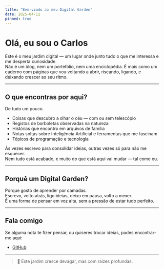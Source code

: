 ```yaml
---
title: "Bem-vindo ao meu Digital Garden"
date: 2025-04-11
pinned: true
---
```


# Olá, eu sou o Carlos

Este é o meu jardim digital — um lugar onde junto tudo o que me interessa e me desperta curiosidade.  
Não é um blog, nem um portefólio, nem uma enciclopédia. É mais como um caderno com páginas que vou voltando a abrir, riscando, ligando, e deixando crescer ao seu ritmo.

---

## O que encontras por aqui?

De tudo um pouco.

- Coisas que descubro a olhar o céu — com ou sem telescópio
- Registos de borboletas observadas na natureza
- Histórias que encontro em arquivos de família
- Notas soltas sobre Inteligência Artificial e ferramentas que me fascinam
- Tópicos de programação e tecnologia

Às vezes escrevo para consolidar ideias, outras vezes só para não me esquecer.  
Nem tudo está acabado, e muito do que está aqui vai mudar — tal como eu.

---

## Porquê um Digital Garden?

Porque gosto de aprender por camadas.  
Escrevo, volto atrás, ligo ideias, deixo em pausa, volto a mexer.  
É uma forma de pensar em voz alta, sem a pressão de estar tudo perfeito.

---

## Fala comigo

Se alguma nota te fizer pensar, ou quiseres trocar ideias, podes encontrar-me aqui:

- [GitHub](https://github.com/carlosfranquinho)

---

> 🌾 Este jardim cresce devagar, mas com raízes profundas.
